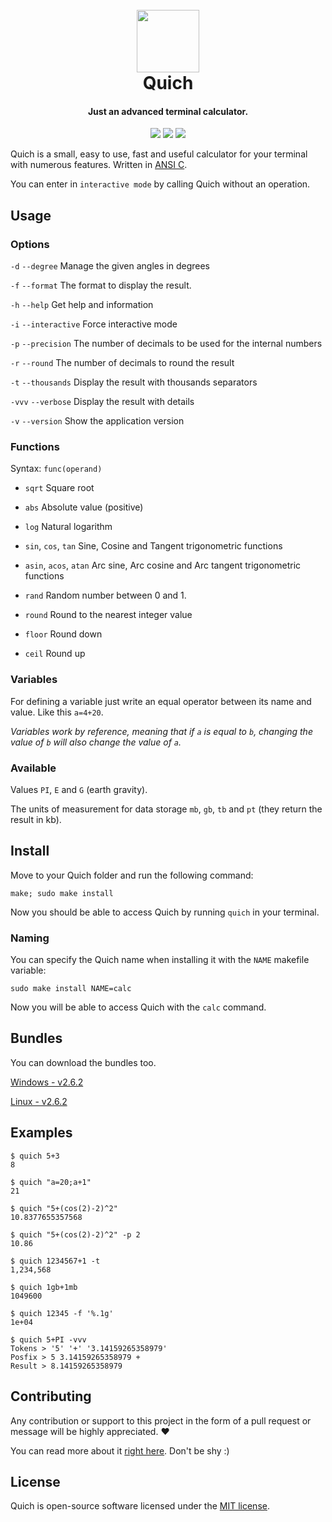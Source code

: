 <h1 align="center">
    <br>
    <img src="https://usbac.com.ve/images/Quich_logo2.svg" width=100>
    <br>
    Quich
    <br>
</h1>

<h4 align="center">Just an advanced terminal calculator.</h4>

<p align="center">
<img src="https://img.shields.io/badge/stability-stable-green.svg">
<img src="https://img.shields.io/badge/version-2.6.2-blue.svg">
<img src="https://img.shields.io/badge/license-MIT-orange.svg">
</p>

Quich is a small, easy to use, fast and useful calculator for your terminal with numerous features. Written in [ANSI C](https://en.wikipedia.org/wiki/ANSI_C).

You can enter in `interactive mode` by calling Quich without an operation.

## Usage

### Options

`-d` `--degree` Manage the given angles in degrees

`-f` `--format` The format to display the result.

`-h` `--help` Get help and information

`-i` `--interactive` Force interactive mode

`-p` `--precision` The number of decimals to be used for the internal numbers

`-r` `--round` The number of decimals to round the result

`-t` `--thousands` Display the result with thousands separators

`-vvv` `--verbose` Display the result with details

`-v` `--version` Show the application version

### Functions

Syntax: `func(operand)`

* `sqrt` Square root

* `abs` Absolute value (positive)

* `log` Natural logarithm

* `sin`, `cos`, `tan` Sine, Cosine and Tangent trigonometric functions

* `asin`, `acos`, `atan` Arc sine, Arc cosine and Arc tangent trigonometric functions

* `rand` Random number between 0 and 1.

* `round` Round to the nearest integer value

* `floor` Round down

* `ceil` Round up

### Variables

For defining a variable just write an equal operator between its name and value. Like this `a=4+20`.

_Variables work by reference, meaning that if `a` is equal to `b`, changing the value of `b` will also change the value of `a`._

### Available

Values `PI`, `E` and `G` (earth gravity).

The units of measurement for data storage `mb`, `gb`, `tb` and `pt` (they return the result in kb).

## Install

Move to your Quich folder and run the following command:

`make; sudo make install`

Now you should be able to access Quich by running `quich` in your terminal.

### Naming

You can specify the Quich name when installing it with the `NAME` makefile variable:

`sudo make install NAME=calc`

Now you will be able to access Quich with the `calc` command.

## Bundles

You can download the bundles too.

[Windows - v2.6.2](https://github.com/Usbac/quich/releases/download/v2.6.2/quich-windows.exe)

[Linux - v2.6.2](https://github.com/Usbac/quich/releases/download/v2.6.2/quich-linux)

## Examples

```console
$ quich 5+3
8
```
```console
$ quich "a=20;a+1"
21
```
```console
$ quich "5+(cos(2)-2)^2"
10.8377655357568
```
```console
$ quich "5+(cos(2)-2)^2" -p 2
10.86
```
```console
$ quich 1234567+1 -t
1,234,568
```
```console
$ quich 1gb+1mb
1049600
```
```console
$ quich 12345 -f '%.1g'
1e+04
```
```console
$ quich 5+PI -vvv
Tokens > '5' '+' '3.14159265358979'
Posfix > 5 3.14159265358979 +
Result > 8.14159265358979
```

## Contributing

Any contribution or support to this project in the form of a pull request or message will be highly appreciated. ❤️

You can read more about it [right here](CONTRIBUTING.md). Don't be shy :)

## License

Quich is open-source software licensed under the [MIT license](https://github.com/Usbac/quich/blob/master/LICENSE).
